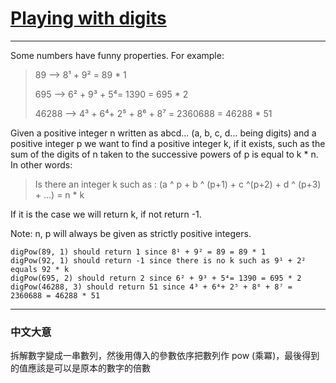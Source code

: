 # [Playing with digits](https://www.codewars.com/kata/5552101f47fc5178b1000050)

---

Some numbers have funny properties. For example:

> 89 --> 8¹ + 9² = 89 * 1
>
> 695 --> 6² + 9³ + 5⁴= 1390 = 695 * 2
>
> 46288 --> 4³ + 6⁴+ 2⁵ + 8⁶ + 8⁷ = 2360688 = 46288 * 51

Given a positive integer n written as abcd... (a, b, c, d... being digits) and a positive integer p we want to find a positive integer k, if it exists, such as the sum of the digits of n taken to the successive powers of p is equal to k * n. In other words:

> Is there an integer k such as : (a ^ p + b ^ (p+1) + c ^(p+2) + d ^ (p+3) + ...) = n * k

If it is the case we will return k, if not return -1.

Note: n, p will always be given as strictly positive integers.

```
digPow(89, 1) should return 1 since 8¹ + 9² = 89 = 89 * 1
digPow(92, 1) should return -1 since there is no k such as 9¹ + 2² equals 92 * k
digPow(695, 2) should return 2 since 6² + 9³ + 5⁴= 1390 = 695 * 2
digPow(46288, 3) should return 51 since 4³ + 6⁴+ 2⁵ + 8⁶ + 8⁷ = 2360688 = 46288 * 51
```

---

### 中文大意

拆解數字變成一串數列，然後用傳入的參數依序把數列作 pow (乘冪)，最後得到的值應該是可以是原本的數字的倍數
